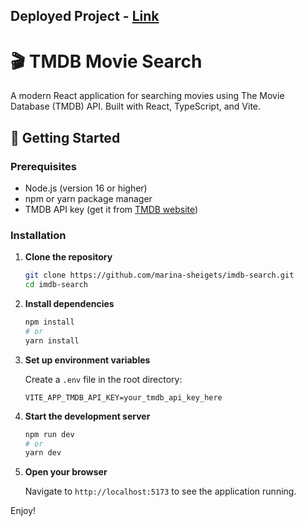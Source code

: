 ## Deployed Project - [Link](https://imdb-search-three.vercel.app/)
# 🎬 TMDB Movie Search

A modern React application for searching movies using The Movie Database (TMDB) API. Built with React, TypeScript, and Vite.

## 🚀 Getting Started

### Prerequisites

- Node.js (version 16 or higher)
- npm or yarn package manager
- TMDB API key (get it from [TMDB website](https://www.themoviedb.org/settings/api))

### Installation

1. **Clone the repository**

   ```bash
   git clone https://github.com/marina-sheigets/imdb-search.git
   cd imdb-search
   ```

2. **Install dependencies**

   ```bash
   npm install
   # or
   yarn install
   ```

3. **Set up environment variables**

   Create a `.env` file in the root directory:

   ```env
   VITE_APP_TMDB_API_KEY=your_tmdb_api_key_here
   ```

4. **Start the development server**

   ```bash
   npm run dev
   # or
   yarn dev
   ```

5. **Open your browser**

   Navigate to `http://localhost:5173` to see the application running.

Enjoy!

